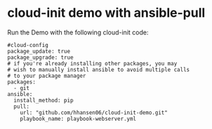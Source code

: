 # cloud-init demo with ansible-pull

Run the Demo with the following cloud-init code:
```
#cloud-config
package_update: true
package_upgrade: true
# if you're already installing other packages, you may
# wish to manually install ansible to avoid multiple calls
# to your package manager
packages:
  - git
ansible:
  install_method: pip
  pull:
    url: "github.com/hhansen06/cloud-init-demo.git"
    playbook_name: playbook-webserver.yml
```
